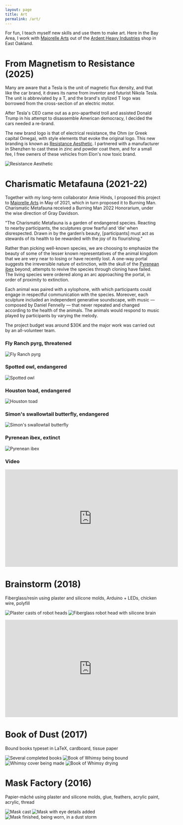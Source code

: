 ```yaml
---
layout: page
title: Art
permalink: /art/
---
```


For fun, I teach myself new skills and use them to make art. Here in the Bay Area, I work with [Majorelle Arts](https://majorellearts.com/) out of the [Ardent Heavy Industries](http://www.ardentheavyindustries.com) shop in East Oakland.

# From Magnetism to Resistance (2025)

Many are aware that a Tesla is the unit of magnetic flux density, and that like the car brand, it draws its name from inventor and futurist Nikola Tesla. The unit is abbreviated by a T, and the brand's stylized T logo was borrowed from the cross-section of an electric motor.

After Tesla's CEO came out as a pro-apartheid troll and assisted Donald Trump in his attempt to disassemble American democracy, I decided the cars needed a re-brand.

The new brand logo is that of electrical resistance, the Ohm (or Greek capital Omega), with style elements that evoke the original logo. This new branding is known as [Resistance Aesthetic](https://resistanceaesthetic.com). I partnered with a manufacturer in Shenzhen to cast these in zinc and powder coat them, and for a small fee, I free owners of these vehicles from Elon's now toxic brand.

![Resistance Aesthetic](/assets/art/red_badge_bright.png)

# Charismatic Metafauna (2021-22)

Together with my long-term collaborator Amie Hinds, I proposed this project to [Majorelle Arts](https://www.majorellearts.com) in May of 2021, which in turn proposed it to Burning Man. Charismatic Metafauna received a Burning Man 2022 Honorarium, under the wise direction of Gray Davidson.

"The Charismatic Metafauna is a garden of endangered species. Reacting to nearby participants, the sculptures grow fearful and ‘die’ when disrespected. Drawn in by the garden’s beauty, [participants] must act as stewards of its health to be rewarded with the joy of its flourishing."

Rather than picking well-known species, we are choosing to emphasize the beauty of some of the lesser known representatives of the animal kingdom that we are very near to losing or have recently lost. A one-way portal suggests the irreversible nature of extinction, with the skull of the [Pyrenean ibex](https://en.wikipedia.org/wiki/Pyrenean_ibex) beyond; attempts to revive the species through cloning have failed. The living species were ordered along an arc approaching the portal, in order of proximity to extinction.

Each animal was paired with a xylophone, with which participants could engage in respectful communication with the species. Moreover, each sculpture included an independent generative soundscape, with music &mdash; composed by Daniel Fennelly &mdash; that never repeated and changed according to the health of the animals. The animals would respond to music played by participants by varying the melody.

The project budget was around $30K and the major work was carried out by an all-volunteer team.

### Fly Ranch pyrg, threatened
![Fly Ranch pyrg](/assets/art/pyrg.jpg)

### Spotted owl, endangered
![Spotted owl](/assets/art/owl.jpg)

### Houston toad, endangered
![Houston toad](/assets/art/toad.jpg)

### Simon's swallowtail butterfly, endangered
![Simon's swallowtail butterfly](/assets/art/butterfly.jpg)

### Pyrenean ibex, extinct
![Pyrenean ibex](/assets/art/ibex.jpg)

### Video
<iframe width="560" height="315" src="https://youtube.com/embed/eQVhj1QKVJQ" title="YouTube video player" frameborder="0" allow="accelerometer; autoplay; clipboard-write; encrypted-media; gyroscope; picture-in-picture" allowfullscreen></iframe>

# Brainstorm (2018)

Fiberglass/resin using plaster and silicone molds, Arduino + LEDs, chicken wire, polyfill

![Plaster casts of robot heads](/assets/art/plaster_robot_heads.jpg)
![Fiberglass robot head with silicone brain](/assets/art/robot_brains.jpg)

<iframe width="560" height="315" src="https://www.youtube.com/embed/lgXNUdyDFpk" title="YouTube video player" frameborder="0" allow="accelerometer; autoplay; clipboard-write; encrypted-media; gyroscope; picture-in-picture" allowfullscreen></iframe>

# Book of Dust (2017)

Bound books typeset in LaTeX, cardboard, tissue paper

![Several completed books](/assets/art/books.jpg)
![Book of Whimsy being bound](/assets/art/whimsy_binding.jpg)
![Whimsy cover being made](/assets/art/whimsy_book_cover.jpg)
![Book of Whimsy drying](/assets/art/whimsy_book.jpg)

# Mask Factory (2016)

Papier-mâché using plaster and silicone molds, glue, feathers, acrylic paint, acrylic, thread

![Mask cast](/assets/art/mask_sundial.jpg)
![Mask with eye details added](/assets/art/mask_eyes.jpg)
![Mask finished, being worn, in a dust storm](/assets/art/mask_man.jpg)


